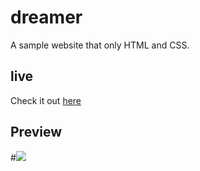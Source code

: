 # dreamer

A sample website that only HTML and CSS. 
## live
Check it out [here](https://dagmawi-beyene.github.io/dreamer/)

## Preview

#![](https://media.giphy.com/media/opAxuys7iZ6fGKH5kV/giphy.gif)
